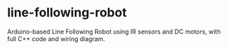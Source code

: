 # line-following-robot
Arduino-based Line Following Robot using IR sensors and DC motors, with full C++ code and wiring diagram.

